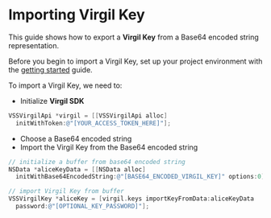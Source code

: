 # Importing Virgil Key

This guide shows how to export a **Virgil Key** from a Base64 encoded string representation.

Before you begin to import a Virgil Key, set up your project environment with the [getting started](/docs/objectivec/guides/configuration/client.md) guide.

To import a Virgil Key, we need to:

- Initialize **Virgil SDK**

```objectivec
VSSVirgilApi *virgil = [[VSSVirgilApi alloc]
  initWithToken:@"[YOUR_ACCESS_TOKEN_HERE]"];
```

- Choose a Base64 encoded string
- Import the Virgil Key from the Base64 encoded string

```objectivec
// initialize a buffer from base64 encoded string
NSData *aliceKeyData = [[NSData alloc]
  initWithBase64EncodedString:@"[BASE64_ENCODED_VIRGIL_KEY]" options:0];

// import Virgil Key from buffer
VSSVirgilKey *aliceKey = [virgil.keys importKeyFromData:aliceKeyData
  password:@"[OPTIONAL_KEY_PASSWORD]"];
```

